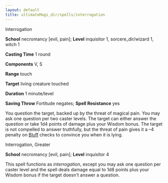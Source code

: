 ```yaml
---
layout: default
title: ultimateMagi_dir/spells/interrogation
---
```

Interrogation

**School** necromancy [evil, pain]; **Level** inquisitor 1, sorcere_dir/wizard 1, witch 1

**Casting Time** 1 round

**Components** V, S

**Range** touch

**Target** living creature touched

**Duration** 1 minute/level

**Saving Throw** Fortitude negates; **Spell Resistance** yes

You question the target, backed up by the threat of magical pain. You may ask one question per two caster levels. The target can either answer the question or take 1d4 points of damage plus your Wisdom bonus. The target is not compelled to answer truthfully, but the threat of pain gives it a –4 penalty on [Bluff](skill_dir/bluff#_bluff) checks to convince you when it is lying.

Interrogation, Greater

**School** necromancy [evil, pain]; **Level** inquisitor 4

This spell functions as _interrogation_, except you may ask one question per caster level and the spell deals damage equal to 1d8 points plus your Wisdom bonus if the target doesn't answer a question.

